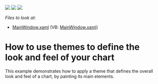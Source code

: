 <!-- default badges list -->
![](https://img.shields.io/endpoint?url=https://codecentral.devexpress.com/api/v1/VersionRange/128570308/22.2.2%2B)
[![](https://img.shields.io/badge/Open_in_DevExpress_Support_Center-FF7200?style=flat-square&logo=DevExpress&logoColor=white)](https://supportcenter.devexpress.com/ticket/details/E4553)
[![](https://img.shields.io/badge/📖_How_to_use_DevExpress_Examples-e9f6fc?style=flat-square)](https://docs.devexpress.com/GeneralInformation/403183)
<!-- default badges end -->
<!-- default file list -->
*Files to look at*:

* [MainWindow.xaml](./CS/ChartTheme/MainWindow.xaml) (VB: [MainWindow.xaml](./VB/ChartTheme/MainWindow.xaml))
<!-- default file list end -->
# How to use themes to define the look and feel of your chart


<p>This example demonstrates how to apply a theme that defines the overall look and feel of a chart, by painting its main elements.</p><br />


<br/>


